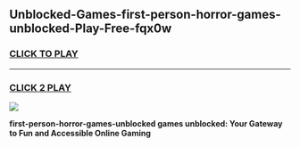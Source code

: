 
## Unblocked-Games-first-person-horror-games-unblocked-Play-Free-fqx0w
<h3>
<a href="https://premium76.site?title=first-person-horror-games-unblocked&ref=23A">CLICK TO PLAY</a></h3>
<hr>

<h3>
<a href="https://premium76.site?title=first-person-horror-games-unblocked&ref=23A">CLICK 2 PLAY</a>
  
</h3>

<a href="https://premium76.site?title=first-person-horror-games-unblocked&ref=23A"><img src="https://clearcache.store/games.png"></a>


**first-person-horror-games-unblocked games unblocked: Your Gateway to Fun and Accessible Online Gaming**
